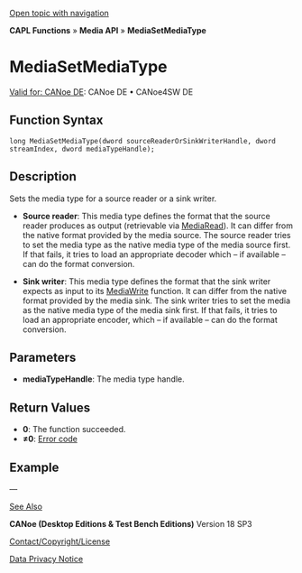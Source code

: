 [Open topic with navigation](../../../../../CANoeDEFamily.htm#Topics/CAPLFunctions/Media/Functions/CAPLfunctionMediaSetMediaType.md)

**CAPL Functions** » **Media API** » **MediaSetMediaType**

# MediaSetMediaType

[Valid for: CANoe DE](../../../Shared/FeatureAvailability.md): CANoe DE • CANoe4SW DE

## Function Syntax

```plaintext
long MediaSetMediaType(dword sourceReaderOrSinkWriterHandle, dword streamIndex, dword mediaTypeHandle);
```

## Description

Sets the media type for a source reader or a sink writer.

- **Source reader**: This media type defines the format that the source reader produces as output (retrievable via [MediaRead](CAPLfunctionMediaRead.md)). It can differ from the native format provided by the media source. The source reader tries to set the media type as the native media type of the media source first. If that fails, it tries to load an appropriate decoder which – if available – can do the format conversion.

- **Sink writer**: This media type defines the format that the sink writer expects as input to its [MediaWrite](CAPLfunctionMediaWrite.md) function. It can differ from the native format provided by the media sink. The sink writer tries to set the media as the native media type of the media sink first. If that fails, it tries to load an appropriate encoder, which – if available – can do the format conversion.

## Parameters

- **mediaTypeHandle**: The media type handle.

## Return Values

- **0**: The function succeeded.
- **≠0**: [Error code](../CAPLfunctionsMediaErrorCodes.md)

## Example

—

[See Also](javascript:void(0);)

**CANoe (Desktop Editions & Test Bench Editions)** Version 18 SP3

[Contact/Copyright/License](../../../Shared/ContactCopyrightLicense.md)

[Data Privacy Notice](https://www.vector.com/int/en/company/get-info/privacy-policy/)
